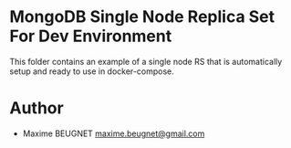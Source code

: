 # MongoDB Single Node Replica Set For Dev Environment

This folder contains an example of a single node RS that is automatically setup and ready to use in docker-compose.

# Author

- Maxime BEUGNET <maxime.beugnet@gmail.com>
